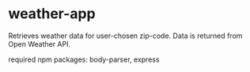 # weather-app
Retrieves weather data for user-chosen zip-code. Data is returned from Open Weather API.

required npm packages: body-parser, express
